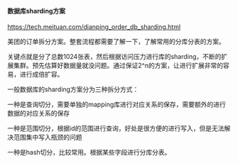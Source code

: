 #### 数据库sharding方案

https://tech.meituan.com/dianping_order_db_sharding.html

美团的订单拆分方案。整套流程都需要了解一下，了解常用的分库分表的方案。

关键点就是分了总数1024张表，然后根据访问压力进行库的sharding，不断的扩展集群。预先估算好数据量就没问题。通过保证2^n的方案，让进行扩展非常的容易，进行成倍扩容。



一般数据库的sharding方案分为三种拆分方式：

一种是查询切分，需要单独的mapping库进行对应关系的保存，需要额外的进行数据的对应关系的保存

一种是范围切分，根据id的范围进行查询，好处是很方便的进行写入，但是无法解决范围集中写入瓶颈的问题

一种是hash切分，比较常用。根据某些字段进行分库分表。